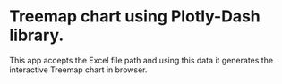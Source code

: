 # Treemap chart using Plotly-Dash library.

This app accepts the Excel file path and using this data it generates the interactive Treemap chart in browser.

